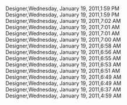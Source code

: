 ﻿Designer,Wednesday, January 19, 2011,1:59 PM  Designer,Wednesday, January 19, 2011,1:59 PM  Designer,Wednesday, January 19, 2011,7:02 AM  Designer,Wednesday, January 19, 2011,7:01 AM  Designer,Wednesday, January 19, 2011,7:01 AM  Designer,Wednesday, January 19, 2011,7:00 AM  Designer,Wednesday, January 19, 2011,6:58 AM  Designer,Wednesday, January 19, 2011,6:56 AM  Designer,Wednesday, January 19, 2011,6:55 AM  Designer,Wednesday, January 19, 2011,6:53 AM  Designer,Wednesday, January 19, 2011,6:51 AM  Designer,Wednesday, January 19, 2011,6:49 AM  Designer,Wednesday, January 19, 2011,6:49 AM  Designer,Wednesday, January 19, 2011,6:37 AM  Designer,Wednesday, January 19, 2011,4:59 AM
